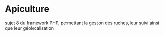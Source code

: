 # Apiculture
sujet 8 du framework PHP, permettant la gestion des ruches, leur suivi ainsi que leur géolocalisation
